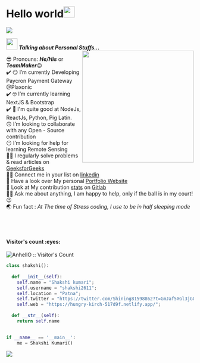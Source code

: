 <h1>Hello world<img src= "https://media.tenor.com/images/2adfe94e69139f3e22623b61d375a7a7/tenor.gif" width= "30" height= "30" >
</h1>
<img src="https://user-images.githubusercontent.com/73097560/115834477-dbab4500-a447-11eb-908a-139a6edaec5c.gif">

<img src="https://media.giphy.com/media/ObNTw8Uzwy6KQ/giphy.gif" width="30px" >&nbsp;***Talking about Personal Stuffs...***
<img src="https://user-images.githubusercontent.com/82070760/159156745-9f5b2300-721b-4fed-b192-e30c31293990.gif" align="right" width="300px" >

 😎 Pronouns: ***He/His*** or ***TeamMaker***😉 <br>
✔️ 😏 I’m currently Developing Paycron Payment Gateway @Plaxonic<br>
✔️ 🤓 I’m currently learning NextJS & Bootstrap<br>
✔️ 🥱 I'm quite good at NodeJs, ReactJs, Python, Pig Latin.<br>
 🙃 I’m looking to collaborate with any Open - Source contribution<br>
 😶 I’m looking for help for learning Remote Sensing<br>
 😵‍💫 I regularly solve problems & read articles on [GeeksforGeeks](https://auth.geeksforgeeks.org/user/shakshikumari215) <br>
 😵‍💫 Connect me in your list on [linkedin](https://www.linkedin.com/in/shakshi-kumari-prajapati-a01872203/) <br>
 🤭 Have a look over My personal [Portfolio Website](https://hungry-kirch-517d9f.netlify.app/)<br>
 🤝 Look at My contribution [stats](https://github.com/shakshi2611/web) on [Gitlab](https://github.com/shakshi2611)<br>
 🙋‍♀️ Ask me about anything, I am happy to help, only if the ball is in my court!😉<br>
 🌏 Fun fact : *At The time of Stress coding, I use to be in half sleeping mode*<br><br><br><br>
 
<h4 align="left">Visitor's count :eyes:</h4>


<p align="left"><img src="https://profile-counter.glitch.me/{pagletladki}/count.svg" alt="AnhellO :: Visitor's Count" /></p>


```python
class shakshi():
    
  def __init__(self):
    self.name = "Shakshi kumari";
    self.username = "shakshi2611";
    self.location = "Patna";
    self.twitter = "https://twitter.com/Shining81598862?t=GmJaf5XGl3jGOcRrpR5eVA&s=09";
    self.web = "https://hungry-kirch-517d9f.netlify.app/";
  
  def __str__(self):
    return self.name
    

if __name__ == '__main__':
    me = Shakshi Kumari()
```

<img src="https://user-images.githubusercontent.com/73097560/115834477-dbab4500-a447-11eb-908a-139a6edaec5c.gif">

